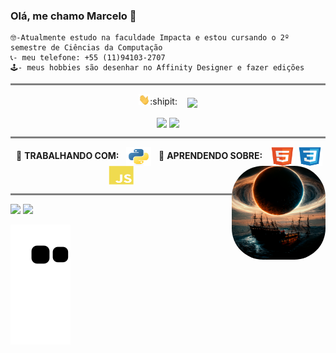 ### Olá, me chamo Marcelo 👋
    🤓-Atualmente estudo na faculdade Impacta e estou cursando o 2º semestre de Ciências da Computação
    📞- meu telefone: +55 (11)94103-2707 
    🕹️- meus hobbies são desenhar no Affinity Designer e fazer edições
    
<hr style="height:3px;border-width:0;color:gray;background-color:gray">

<p align="center">
  <img src="./git_image/hi.gif" width="18px">:shipit: &nbsp;&nbsp;
  <img align='center' src="https://visitor-badge.laobi.icu/badge?page_id=marselo10.visitor-badge">
</p>

<p align="center">
  <img align="center" src="https://github-readme-stats.vercel.app/api?username=marselo10&show_icons=true&theme=midnight-purple" width="360">
  <img align="center" src="https://github-readme-stats.vercel.app/api/top-langs/?username=marselo10&layout=compact&theme=midnight-purple&langs_count=10&hide=css,scss,html,java,plpgsql,objective-c,less,typescript,ruby,starlark,vue,tsql,assembly,hack,python,makefile,perl,c,shell,batchfile,smarty,php,dockerfile,c%2B%2B" width="360"/>  
</p>

<hr style="height:3px;border-width:0;color:gray;background-color:gray">

<p align="center">
    <span>&nbsp;🔳 <b>TRABALHANDO COM:</b>&nbsp;&nbsp;</span>
    <img align="center" alt="MARSELO-Python" height="30" width="40" src="https://raw.githubusercontent.com/devicons/devicon/master/icons/python/python-original.svg">
    <span>&nbsp;&nbsp;🔳 <b>APRENDENDO SOBRE:</b>&nbsp;&nbsp;</span>
    <img align="center" alt="MARSELO-HTML" height="30" width="40" src="https://raw.githubusercontent.com/devicons/devicon/master/icons/html5/html5-original.svg">
    <img align="center" alt="MARSELO-CSS" height="30" width="40" src="https://raw.githubusercontent.com/devicons/devicon/master/icons/css3/css3-original.svg">
    <img align="center" alt="MARSELO-Js" height="30" width="40" src="https://raw.githubusercontent.com/devicons/devicon/master/icons/javascript/javascript-plain.svg">
    <img align="right" alt="MARSELO-pic" height="150" style="border-radius:50px;" src="./git_image/arte1.png">
</p>
      
<hr style="height:3px;border-width:0;color:gray;background-color:gray">

<div>
   <a href = "mailto:marselo.cyberartist@gmail.com"><img src="https://img.shields.io/badge/-Gmail-%23333?style=for-the-badge&logo=gmail&logoColor=white" target="_blank"></a>
    <a href="https://www.linkedin.com/in/marcelo-jos%C3%A9-vieira-filho-1aa094238" target="_blank"><img src="https://img.shields.io/badge/-LinkedIn-%230077B5?style=for-the-badge&logo=linkedin&logoColor=white" target="_blank"></a>
    
</div>

 ![Snake animation](https://github.com/marselo10/marselo10/blob/output/github-contribution-grid-snake.svg)
